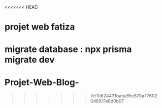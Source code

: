 <<<<<<< HEAD
# projet web fatiza

migrate database : npx prisma migrate dev
=======
# Projet-Web-Blog-
>>>>>>> 7cf0df24431baba85c870a776020d6831e8d0b07
